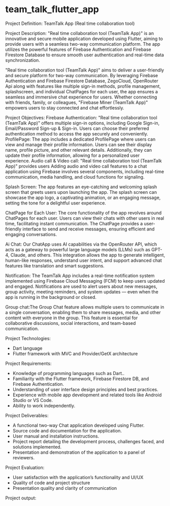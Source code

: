 # team_talk_flutter_app

Project Definition: TeamTalk App (Real time collaboration tool)

Project Description:
"Real time collaboration tool (TeamTalk App)" is an innovative and secure mobile application developed using
Flutter, aiming to provide users with a seamless two-way communication platform. The app
utilizes the powerful features of Firebase Authentication and Firebase Firestore Database to
ensure smooth user authentication and real-time data synchronization.

"Real time collaboration tool (TeamTalk App)" aims to deliver a user-friendly and secure platform for two-way
communication. By leveraging Firebase Authentication and Firebase Firestore Database, ZegoCloud, OpenRouter Api along
with features like multiple sign-in methods, profile management, splashscreen, and individual ChatPages for each user, the app ensures a seamless and immersive chat
 experience for users. Whether connecting with friends, family, or colleagues, "Firebase Miner
(TeamTalk App)" empowers users to stay connected and chat effortlessly.

Project Objectives:
Firebase Authentication: "Real time collaboration tool (TeamTalk App)" offers multiple sign-in options,
including Google Sign-in, Email/Password Sign-up & Sign-in. Users can
choose their preferred authentication method to access the app securely and conveniently.
ProfilePage: The app includes a dedicated ProfilePage where users can view and manage their
profile information. Users can see their display name, profile picture, and other relevant details.
Additionally, they can update their profile information, allowing for a personalized user
experience.
Audio call & Video call: "Real time collaboration tool (TeamTalk App)" provides users Adding audio and video call features to a chat application using Firebase involves several components, including real-time communication, media handling, and cloud functions for signaling.

Splash Screen: The app features an eye-catching and welcoming splash screen that greets users
upon launching the app. The splash screen can showcase the app logo, a captivating animation,
or an engaging message, setting the tone for a delightful user experience.

ChatPage for Each User: The core functionality of the app revolves around ChatPages for each
user. Users can view their chats with other users in real time, facilitating instant communication.
The ChatPage provides a user-friendly interface to send and receive messages, ensuring efficient
and engaging conversations.

Ai Chat: Our ChatApp uses AI capabilities via the OpenRouter API, which acts as a gateway to powerful large language models (LLMs) such as GPT-4, Claude, and others. This integration allows the app to generate intelligent, human-like responses, understand user intent, and support advanced chat features like translation and smart suggestions.

Notification: The TeamTalk App includes a real-time notification system implemented using Firebase Cloud Messaging (FCM) to keep users updated and engaged. Notifications are used to alert users about new messages, group activity, meeting reminders, and system updates — even when the app is running in the background or closed.

Group chat:The Group Chat feature allows multiple users to communicate in a single conversation, enabling them to share messages, media, and other content with everyone in the group. This feature is essential for collaborative discussions, social interactions, and team-based communication. 

Project Technologies:
- Dart language
- Flutter framework with MVC and Provider/GetX architecture

Project Requirements:
- Knowledge of programming languages such as Dart..
- Familiarity with the Flutter framework, Firebase Firestore DB, and Firebase Authentication.
- Understanding of user interface design principles and best practices.
- Experience with mobile app development and related tools like Android Studio or VS Code.
- Ability to work independently.

Project Deliverables:
- A functional two-way Chat application developed using Flutter.
- Source code and documentation for the application.
- User manual and installation instructions.
- Project report detailing the development process, challenges faced, and solutions implemented.
- Presentation and demonstration of the application to a panel of reviewers.

Project Evaluation:
- User satisfaction with the application’s functionality and UI/UX
- Quality of code and project structure
- Presentation quality and clarity of communication

Project output:
